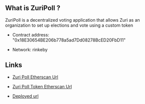 ## What is ZuriPoll ?

ZuriPoll is a decentralized voting application that allows Zuri as an organization to set up elections and vote using a custom token

* Contract address: "0x18E30654BE206b778a5ad7Dd08278BcED20FbD11"

* Network: rinkeby


## Links

* [Zuri Poll Etherscan Url](https://rinkeby.etherscan.io/address/0x6676885C2a36fF675C5E3ff205C4208eCB205E71#code)
* [Zuri Poll Token Etherscan Url](https://rinkeby.etherscan.io/address/0xEcBb41320422d0A4a72df9446dc790d2e15E829e#code)

* [Deployed url](https://)